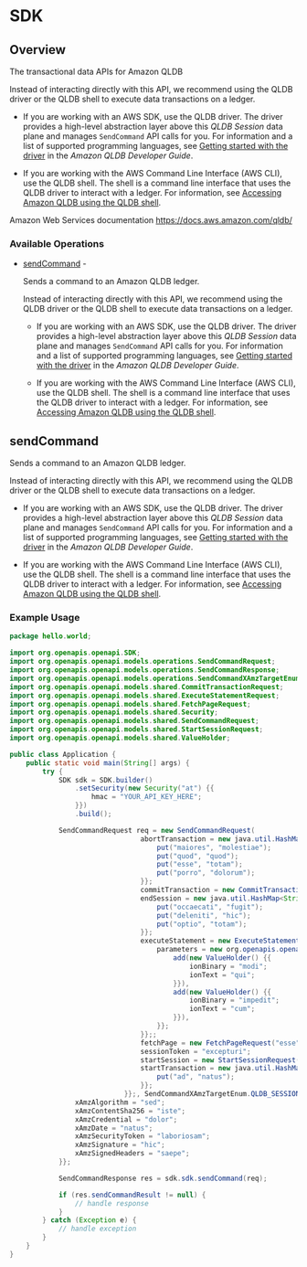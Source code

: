# SDK

## Overview

<p>The transactional data APIs for Amazon QLDB</p> <note> <p>Instead of interacting directly with this API, we recommend using the QLDB driver or the QLDB shell to execute data transactions on a ledger.</p> <ul> <li> <p>If you are working with an AWS SDK, use the QLDB driver. The driver provides a high-level abstraction layer above this <i>QLDB Session</i> data plane and manages <code>SendCommand</code> API calls for you. For information and a list of supported programming languages, see <a href="https://docs.aws.amazon.com/qldb/latest/developerguide/getting-started-driver.html">Getting started with the driver</a> in the <i>Amazon QLDB Developer Guide</i>.</p> </li> <li> <p>If you are working with the AWS Command Line Interface (AWS CLI), use the QLDB shell. The shell is a command line interface that uses the QLDB driver to interact with a ledger. For information, see <a href="https://docs.aws.amazon.com/qldb/latest/developerguide/data-shell.html">Accessing Amazon QLDB using the QLDB shell</a>.</p> </li> </ul> </note>

Amazon Web Services documentation
<https://docs.aws.amazon.com/qldb/>
### Available Operations

* [sendCommand](#sendcommand) - <p>Sends a command to an Amazon QLDB ledger.</p> <note> <p>Instead of interacting directly with this API, we recommend using the QLDB driver or the QLDB shell to execute data transactions on a ledger.</p> <ul> <li> <p>If you are working with an AWS SDK, use the QLDB driver. The driver provides a high-level abstraction layer above this <i>QLDB Session</i> data plane and manages <code>SendCommand</code> API calls for you. For information and a list of supported programming languages, see <a href="https://docs.aws.amazon.com/qldb/latest/developerguide/getting-started-driver.html">Getting started with the driver</a> in the <i>Amazon QLDB Developer Guide</i>.</p> </li> <li> <p>If you are working with the AWS Command Line Interface (AWS CLI), use the QLDB shell. The shell is a command line interface that uses the QLDB driver to interact with a ledger. For information, see <a href="https://docs.aws.amazon.com/qldb/latest/developerguide/data-shell.html">Accessing Amazon QLDB using the QLDB shell</a>.</p> </li> </ul> </note>

## sendCommand

<p>Sends a command to an Amazon QLDB ledger.</p> <note> <p>Instead of interacting directly with this API, we recommend using the QLDB driver or the QLDB shell to execute data transactions on a ledger.</p> <ul> <li> <p>If you are working with an AWS SDK, use the QLDB driver. The driver provides a high-level abstraction layer above this <i>QLDB Session</i> data plane and manages <code>SendCommand</code> API calls for you. For information and a list of supported programming languages, see <a href="https://docs.aws.amazon.com/qldb/latest/developerguide/getting-started-driver.html">Getting started with the driver</a> in the <i>Amazon QLDB Developer Guide</i>.</p> </li> <li> <p>If you are working with the AWS Command Line Interface (AWS CLI), use the QLDB shell. The shell is a command line interface that uses the QLDB driver to interact with a ledger. For information, see <a href="https://docs.aws.amazon.com/qldb/latest/developerguide/data-shell.html">Accessing Amazon QLDB using the QLDB shell</a>.</p> </li> </ul> </note>

### Example Usage

```java
package hello.world;

import org.openapis.openapi.SDK;
import org.openapis.openapi.models.operations.SendCommandRequest;
import org.openapis.openapi.models.operations.SendCommandResponse;
import org.openapis.openapi.models.operations.SendCommandXAmzTargetEnum;
import org.openapis.openapi.models.shared.CommitTransactionRequest;
import org.openapis.openapi.models.shared.ExecuteStatementRequest;
import org.openapis.openapi.models.shared.FetchPageRequest;
import org.openapis.openapi.models.shared.Security;
import org.openapis.openapi.models.shared.SendCommandRequest;
import org.openapis.openapi.models.shared.StartSessionRequest;
import org.openapis.openapi.models.shared.ValueHolder;

public class Application {
    public static void main(String[] args) {
        try {
            SDK sdk = SDK.builder()
                .setSecurity(new Security("at") {{
                    hmac = "YOUR_API_KEY_HERE";
                }})
                .build();

            SendCommandRequest req = new SendCommandRequest(                new SendCommandRequest() {{
                                abortTransaction = new java.util.HashMap<String, Object>() {{
                                    put("maiores", "molestiae");
                                    put("quod", "quod");
                                    put("esse", "totam");
                                    put("porro", "dolorum");
                                }};
                                commitTransaction = new CommitTransactionRequest("dicta", "nam");;
                                endSession = new java.util.HashMap<String, Object>() {{
                                    put("occaecati", "fugit");
                                    put("deleniti", "hic");
                                    put("optio", "totam");
                                }};
                                executeStatement = new ExecuteStatementRequest("beatae", "commodi") {{
                                    parameters = new org.openapis.openapi.models.shared.ValueHolder[]{{
                                        add(new ValueHolder() {{
                                            ionBinary = "modi";
                                            ionText = "qui";
                                        }}),
                                        add(new ValueHolder() {{
                                            ionBinary = "impedit";
                                            ionText = "cum";
                                        }}),
                                    }};
                                }};;
                                fetchPage = new FetchPageRequest("esse", "ipsum");;
                                sessionToken = "excepturi";
                                startSession = new StartSessionRequest("aspernatur");;
                                startTransaction = new java.util.HashMap<String, Object>() {{
                                    put("ad", "natus");
                                }};
                            }};, SendCommandXAmzTargetEnum.QLDB_SESSION_SEND_COMMAND) {{
                xAmzAlgorithm = "sed";
                xAmzContentSha256 = "iste";
                xAmzCredential = "dolor";
                xAmzDate = "natus";
                xAmzSecurityToken = "laboriosam";
                xAmzSignature = "hic";
                xAmzSignedHeaders = "saepe";
            }};            

            SendCommandResponse res = sdk.sdk.sendCommand(req);

            if (res.sendCommandResult != null) {
                // handle response
            }
        } catch (Exception e) {
            // handle exception
        }
    }
}
```

